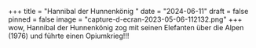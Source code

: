 +++
title = "Hannibal der Hunnenkönig "
date = "2024-06-11"
draft = false
pinned = false
image = "capture-d-ecran-2023-05-06-112132.png"
+++
wow, Hannibal der Hunnenkönig zog mit seinen Elefanten über die Alpen (1976) und führte einen Opiumkrieg!!!